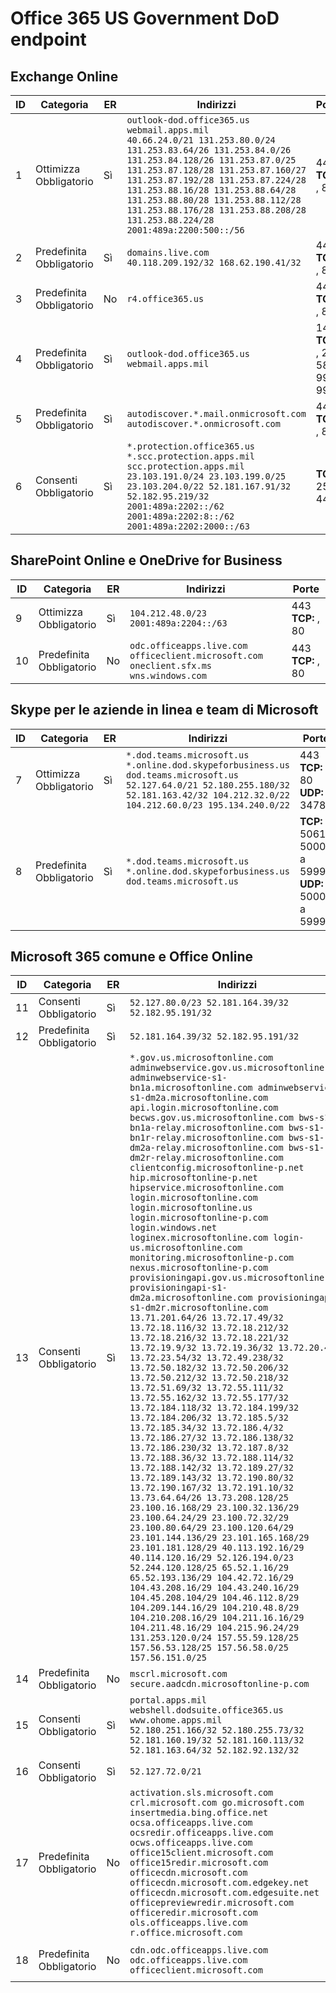 <!--This file was automatically generated by a script, any manual changes will be overwritten.-->
<!--Please contact the Office 365 Endpoints team with any questions.-->
<!--USGovDoD endpoints version 2018063000-->
<!--File generated 2018-07-20 14:25:11.5402-->

# <a name="office-365-us-government-dod-endpoints"></a>Office 365 US Government DoD endpoint


## <a name="exchange-online"></a>Exchange Online

ID | Categoria             | ER  | Indirizzi                                                                                                                                                                                                                                                                                                                                                                    | Porte                          
-- | -------------------- | --- | ---------------------------------------------------------------------------------------------------------------------------------------------------------------------------------------------------------------------------------------------------------------------------------------------------------------------------------------------------------------------------- | -------------------------------
1  | Ottimizza<BR>Obbligatorio | Sì | `outlook-dod.office365.us webmail.apps.mil`<BR>`40.66.24.0/21 131.253.80.0/24 131.253.83.64/26 131.253.84.0/26 131.253.84.128/26 131.253.87.0/25 131.253.87.128/28 131.253.87.160/27 131.253.87.192/28 131.253.87.224/28 131.253.88.16/28 131.253.88.64/28 131.253.88.80/28 131.253.88.112/28 131.253.88.176/28 131.253.88.208/28 131.253.88.224/28 2001:489a:2200:500::/56` | 443 **TCP:** , 80               
2  | Predefinita<BR>Obbligatorio  | Sì | `domains.live.com`<BR>`40.118.209.192/32 168.62.190.41/32`                                                                                                                                                                                                                                                                                                                   | 443 **TCP:** , 80               
3  | Predefinita<BR>Obbligatorio  | No  | `r4.office365.us`                                                                                                                                                                                                                                                                                                                                                            | 443 **TCP:** , 80               
4  | Predefinita<BR>Obbligatorio  | Sì | `outlook-dod.office365.us webmail.apps.mil`                                                                                                                                                                                                                                                                                                                                  | 143 **TCP:** , 25, 587, 993, 995
5  | Predefinita<BR>Obbligatorio  | Sì | `autodiscover.*.mail.onmicrosoft.com autodiscover.*.onmicrosoft.com`                                                                                                                                                                                                                                                                                                         | 443 **TCP:** , 80               
6  | Consenti<BR>Obbligatorio    | Sì | `*.protection.office365.us *.scc.protection.apps.mil scc.protection.apps.mil`<BR>`23.103.191.0/24 23.103.199.0/25 23.103.204.0/22 52.181.167.91/32 52.182.95.219/32 2001:489a:2202::/62 2001:489a:2202:8::/62 2001:489a:2202:2000::/63`                                                                                                                                      | **TCP:** 25, 443               

## <a name="sharepoint-online-and-onedrive-for-business"></a>SharePoint Online e OneDrive for Business

ID | Categoria             | ER  | Indirizzi                                                                             | Porte           
-- | -------------------- | --- | ------------------------------------------------------------------------------------- | ----------------
9  | Ottimizza<BR>Obbligatorio | Sì | `104.212.48.0/23 2001:489a:2204::/63`                                                 | 443 **TCP:** , 80
10  | Predefinita<BR>Obbligatorio  | No  | `odc.officeapps.live.com officeclient.microsoft.com oneclient.sfx.ms wns.windows.com` | 443 **TCP:** , 80

## <a name="skype-for-business-online-and-microsoft-teams"></a>Skype per le aziende in linea e team di Microsoft

ID | Categoria             | ER  | Indirizzi                                                                                                                                                                                  | Porte                                             
-- | -------------------- | --- | ------------------------------------------------------------------------------------------------------------------------------------------------------------------------------------------ | --------------------------------------------------
7  | Ottimizza<BR>Obbligatorio | Sì | `*.dod.teams.microsoft.us *.online.dod.skypeforbusiness.us dod.teams.microsoft.us`<BR>`52.127.64.0/21 52.180.255.180/32 52.181.163.42/32 104.212.32.0/22 104.212.60.0/23 195.134.240.0/22` | 443 **TCP:** , 80<BR>**UDP:** 3478                 
8  | Predefinita<BR>Obbligatorio  | Sì | `*.dod.teams.microsoft.us *.online.dod.skypeforbusiness.us dod.teams.microsoft.us`                                                                                                         | **TCP:** 5061, 50000 a 59999<BR>**UDP:** 50000 a 59999

## <a name="microsoft-365-common-and-office-online"></a>Microsoft 365 comune e Office Online

ID | Categoria            | ER  | Indirizzi                                                                                                                                                                                                                                                                                                                                                                                                                                                                                                                                                                                                                                                                                                                                                                                                                                                                                                                                                                                                                                                                                                                                                                                                                                                                                                                                                                                                                                                                                                                                                                                                                                                                                                                                                                                                                                                                                                                                                                                                                                  | Porte           
-- | ------------------- | --- | ------------------------------------------------------------------------------------------------------------------------------------------------------------------------------------------------------------------------------------------------------------------------------------------------------------------------------------------------------------------------------------------------------------------------------------------------------------------------------------------------------------------------------------------------------------------------------------------------------------------------------------------------------------------------------------------------------------------------------------------------------------------------------------------------------------------------------------------------------------------------------------------------------------------------------------------------------------------------------------------------------------------------------------------------------------------------------------------------------------------------------------------------------------------------------------------------------------------------------------------------------------------------------------------------------------------------------------------------------------------------------------------------------------------------------------------------------------------------------------------------------------------------------------------------------------------------------------------------------------------------------------------------------------------------------------------------------------------------------------------------------------------------------------------------------------------------------------------------------------------------------------------------------------------------------------------------------------------------------------------------------------------------------------------ | ----------------
11  | Consenti<BR>Obbligatorio   | Sì | `52.127.80.0/23 52.181.164.39/32 52.182.95.191/32`                                                                                                                                                                                                                                                                                                                                                                                                                                                                                                                                                                                                                                                                                                                                                                                                                                                                                                                                                                                                                                                                                                                                                                                                                                                                                                                                                                                                                                                                                                                                                                                                                                                                                                                                                                                                                                                                                                                                                                                         | **TCP:** 443    
12 | Predefinita<BR>Obbligatorio | Sì | `52.181.164.39/32 52.182.95.191/32`                                                                                                                                                                                                                                                                                                                                                                                                                                                                                                                                                                                                                                                                                                                                                                                                                                                                                                                                                                                                                                                                                                                                                                                                                                                                                                                                                                                                                                                                                                                                                                                                                                                                                                                                                                                                                                                                                                                                                                                                        | **TCP:** 443    
13  | Consenti<BR>Obbligatorio   | Sì | `*.gov.us.microsoftonline.com adminwebservice.gov.us.microsoftonline.com adminwebservice-s1-bn1a.microsoftonline.com adminwebservice-s1-dm2a.microsoftonline.com api.login.microsoftonline.com becws.gov.us.microsoftonline.com bws-s1-bn1a-relay.microsoftonline.com bws-s1-bn1r-relay.microsoftonline.com bws-s1-dm2a-relay.microsoftonline.com bws-s1-dm2r-relay.microsoftonline.com clientconfig.microsoftonline-p.net hip.microsoftonline-p.net hipservice.microsoftonline.com login.microsoftonline.com login.microsoftonline.us login.microsoftonline-p.com login.windows.net loginex.microsoftonline.com login-us.microsoftonline.com monitoring.microsoftonline-p.com nexus.microsoftonline-p.com provisioningapi.gov.us.microsoftonline.com provisioningapi-s1-dm2a.microsoftonline.com provisioningapi-s1-dm2r.microsoftonline.com`<BR>`13.71.201.64/26 13.72.17.49/32 13.72.18.116/32 13.72.18.212/32 13.72.18.216/32 13.72.18.221/32 13.72.19.9/32 13.72.19.36/32 13.72.20.4/32 13.72.23.54/32 13.72.49.238/32 13.72.50.182/32 13.72.50.206/32 13.72.50.212/32 13.72.50.218/32 13.72.51.69/32 13.72.55.111/32 13.72.55.162/32 13.72.55.177/32 13.72.184.118/32 13.72.184.199/32 13.72.184.206/32 13.72.185.5/32 13.72.185.34/32 13.72.186.4/32 13.72.186.27/32 13.72.186.138/32 13.72.186.230/32 13.72.187.8/32 13.72.188.36/32 13.72.188.114/32 13.72.188.142/32 13.72.189.27/32 13.72.189.143/32 13.72.190.80/32 13.72.190.167/32 13.72.191.10/32 13.73.64.64/26 13.73.208.128/25 23.100.16.168/29 23.100.32.136/29 23.100.64.24/29 23.100.72.32/29 23.100.80.64/29 23.100.120.64/29 23.101.144.136/29 23.101.165.168/29 23.101.181.128/29 40.113.192.16/29 40.114.120.16/29 52.126.194.0/23 52.244.120.128/25 65.52.1.16/29 65.52.193.136/29 104.42.72.16/29 104.43.208.16/29 104.43.240.16/29 104.45.208.104/29 104.46.112.8/29 104.209.144.16/29 104.210.48.8/29 104.210.208.16/29 104.211.16.16/29 104.211.48.16/29 104.215.96.24/29 131.253.120.0/24 157.55.59.128/25 157.56.53.128/25 157.56.58.0/25 157.56.151.0/25` | **TCP:** 443    
14  | Predefinita<BR>Obbligatorio | No  | `mscrl.microsoft.com secure.aadcdn.microsoftonline-p.com`                                                                                                                                                                                                                                                                                                                                                                                                                                                                                                                                                                                                                                                                                                                                                                                                                                                                                                                                                                                                                                                                                                                                                                                                                                                                                                                                                                                                                                                                                                                                                                                                                                                                                                                                                                                                                                                                                                                                                                                  | **TCP:** 443    
15  | Consenti<BR>Obbligatorio   | Sì | `portal.apps.mil webshell.dodsuite.office365.us www.ohome.apps.mil`<BR>`52.180.251.166/32 52.180.255.73/32 52.181.160.19/32 52.181.160.113/32 52.181.163.64/32 52.182.92.132/32`                                                                                                                                                                                                                                                                                                                                                                                                                                                                                                                                                                                                                                                                                                                                                                                                                                                                                                                                                                                                                                                                                                                                                                                                                                                                                                                                                                                                                                                                                                                                                                                                                                                                                                                                                                                                                                                           | **TCP:** 443    
16  | Consenti<BR>Obbligatorio   | Sì | `52.127.72.0/21`                                                                                                                                                                                                                                                                                                                                                                                                                                                                                                                                                                                                                                                                                                                                                                                                                                                                                                                                                                                                                                                                                                                                                                                                                                                                                                                                                                                                                                                                                                                                                                                                                                                                                                                                                                                                                                                                                                                                                                                                                           | **TCP:** 443    
17  | Predefinita<BR>Obbligatorio | No  | `activation.sls.microsoft.com crl.microsoft.com go.microsoft.com insertmedia.bing.office.net ocsa.officeapps.live.com ocsredir.officeapps.live.com ocws.officeapps.live.com office15client.microsoft.com office15redir.microsoft.com officecdn.microsoft.com officecdn.microsoft.com.edgekey.net officecdn.microsoft.com.edgesuite.net officepreviewredir.microsoft.com officeredir.microsoft.com ols.officeapps.live.com r.office.microsoft.com`                                                                                                                                                                                                                                                                                                                                                                                                                                                                                                                                                                                                                                                                                                                                                                                                                                                                                                                                                                                                                                                                                                                                                                                                                                                                                                                                                                                                                                                                                                                                                                                          | 443 **TCP:** , 80
18  | Predefinita<BR>Obbligatorio | No  | `cdn.odc.officeapps.live.com odc.officeapps.live.com officeclient.microsoft.com`                                                                                                                                                                                                                                                                                                                                                                                                                                                                                                                                                                                                                                                                                                                                                                                                                                                                                                                                                                                                                                                                                                                                                                                                                                                                                                                                                                                                                                                                                                                                                                                                                                                                                                                                                                                                                                                                                                                                                           | 443 **TCP:** , 80
